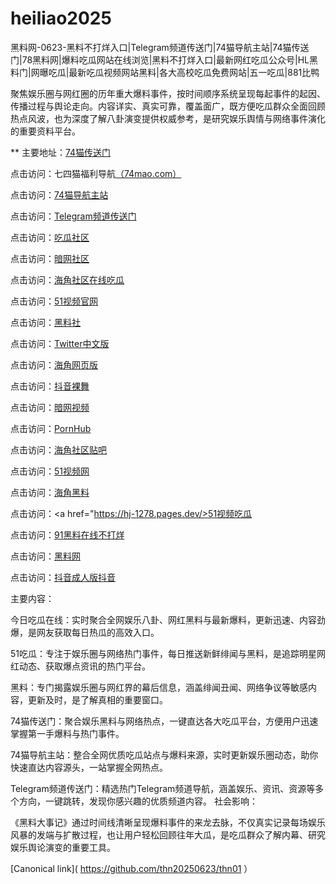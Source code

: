 # heiliao2025
黑料网-0623-黑料不打烊入口|Telegram频道传送门|74猫导航主站|74猫传送门|78黑料网|爆料吃瓜网站在线浏览|黑料不打烊入口|最新网红吃瓜公众号|HL黑料门|网曝吃瓜|最新吃瓜视频网站黑料|各大高校吃瓜免费网站|五一吃瓜|881比鸭

聚焦娱乐圈与网红圈的历年重大爆料事件，按时间顺序系统呈现每起事件的起因、传播过程与舆论走向。内容详实、真实可靠，覆盖面广，既方便吃瓜群众全面回顾热点风波，也为深度了解八卦演变提供权威参考，是研究娱乐舆情与网络事件演化的重要资料平台。

** 主要地址：<a href="https://74mao.com/">74猫传送门</a>

点击访问：七四猫福利导航<a href="https://74mao.com/">（74mao.com）</a>

点击访问：<a href="https://74mao.com/">74猫导航主站</a>

点击访问：<a href="https://74mao.com/">Telegram频道传送门</a>

点击访问：<a href="https://cg863.pages.dev/">吃瓜社区</a>

点击访问：<a href="https://aw1-17.pages.dev/">暗网社区</a>

点击访问：<a href="https://hj-1314.pages.dev/">海角社区在线吃瓜</a>

点击访问：<a href="https://hj-1282.pages.dev/">51视频官网</a>

点击访问：<a href="https://hl385.pages.dev/">黑料社</a>

点击访问：<a href="https://cg17-5.pages.dev/">Twitter中文版</a>

点击访问：<a href="https://hj-1306.pages.dev/">海角网页版</a>

点击访问：<a href="https://dy9-08.pages.dev/">抖音裸舞</a>

点击访问：<a href="https://aw8-08.pages.dev/">暗网视频</a>

点击访问：<a href="https://pi44-1.pages.dev/">PornHub</a>

点击访问：<a href="https://hj-1312.pages.dev/">海角社区贴吧</a>

点击访问：<a href="https://hj-1301.pages.dev/">51视频网</a>

点击访问：<a href="https://hj-1322.pages.dev/">海角黑料</a>

点击访问：<a href="https://hj-1278.pages.dev/>51视频吃瓜</a>

点击访问：<a href="https://cg57-69.pages.dev/">91黑料在线不打烊</a>

点击访问：<a href="https://hl397.pages.dev/">黑料网</a>

点击访问：<a href="https://dy3-18.pages.dev/">抖音成人版抖音</a>

主要内容：

今日吃瓜在线：实时聚合全网娱乐八卦、网红黑料与最新爆料，更新迅速、内容劲爆，是网友获取每日热瓜的高效入口。

51吃瓜：专注于娱乐圈与网络热门事件，每日推送新鲜绯闻与黑料，是追踪明星网红动态、获取爆点资讯的热门平台。

黑料：专门揭露娱乐圈与网红界的幕后信息，涵盖绯闻丑闻、网络争议等敏感内容，更新及时，是了解真相的重要窗口。

74猫传送门：聚合娱乐黑料与网络热点，一键直达各大吃瓜平台，方便用户迅速掌握第一手爆料与热门事件。

74猫导航主站：整合全网优质吃瓜站点与爆料来源，实时更新娱乐圈动态，助你快速直达内容源头，一站掌握全网热点。

Telegram频道传送门：精选热门Telegram频道导航，涵盖娱乐、资讯、资源等多个方向，一键跳转，发现你感兴趣的优质频道内容。
社会影响：

《黑料大事记》通过时间线清晰呈现爆料事件的来龙去脉，不仅真实记录每场娱乐风暴的发端与扩散过程，也让用户轻松回顾往年大瓜，是吃瓜群众了解内幕、研究娱乐舆论演变的重要工具。

[Canonical link]( https://github.com/thn20250623/thn01 ）
